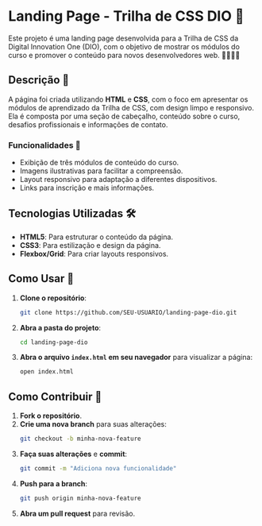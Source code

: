 # Landing Page - Trilha de CSS DIO 🚀

Este projeto é uma landing page desenvolvida para a Trilha de CSS da Digital Innovation One (DIO), com o objetivo de mostrar os módulos do curso e promover o conteúdo para novos desenvolvedores web. 👩‍💻👨‍💻

## Descrição 📜

A página foi criada utilizando **HTML** e **CSS**, com o foco em apresentar os módulos de aprendizado da Trilha de CSS, com design limpo e responsivo. Ela é composta por uma seção de cabeçalho, conteúdo sobre o curso, desafios profissionais e informações de contato.

### Funcionalidades 🎯
- Exibição de três módulos de conteúdo do curso.
- Imagens ilustrativas para facilitar a compreensão.
- Layout responsivo para adaptação a diferentes dispositivos.
- Links para inscrição e mais informações.

## Tecnologias Utilizadas 🛠️

- **HTML5**: Para estruturar o conteúdo da página.
- **CSS3**: Para estilização e design da página.
- **Flexbox/Grid**: Para criar layouts responsivos.
  
## Como Usar 🔧

1. **Clone o repositório**:
    ```bash
    git clone https://github.com/SEU-USUARIO/landing-page-dio.git
    ```

2. **Abra a pasta do projeto**:
    ```bash
    cd landing-page-dio
    ```

3. **Abra o arquivo `index.html` em seu navegador** para visualizar a página:
    ```bash
    open index.html
    ```

## Como Contribuir 🤝

1. **Fork o repositório**.
2. **Crie uma nova branch** para suas alterações:
    ```bash
    git checkout -b minha-nova-feature
    ```
3. **Faça suas alterações** e **commit**:
    ```bash
    git commit -m "Adiciona nova funcionalidade"
    ```
4. **Push para a branch**:
    ```bash
    git push origin minha-nova-feature
    ```
5. **Abra um pull request** para revisão.
